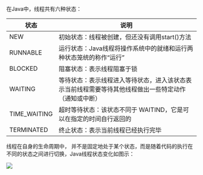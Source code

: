 在Java中，线程共有六种状态：

| 状态 | 说明 |
| --- | --- |
| NEW | 初始状态：线程被创建，但还没有调用start()方法 |
| RUNNABLE | 运行状态：Java线程将操作系统中的就绪和运行两种状态笼统的称作“运行” |
| BLOCKED | 阻塞状态：表示线程阻塞于锁 |
| WAITING | 等待状态：表示线程进入等待状态，进入该状态表示当前线程需要等待其他线程做出一些特定动作（通知或中断） |
| TIME_WAITING | 超时等待状态：该状态不同于 WAITIND，它是可以在指定的时间自行返回的 |
| TERMINATED | 终止状态：表示当前线程已经执行完毕 |

线程在自身的生命周期中， 并不是固定地处于某个状态，而是随着代码的执行在不同的状态之间进行切换，Java线程状态变化如图示：

![](https://cdn.jsdelivr.net/gh/itwanger/toBeBetterJavaer/images/thread/sanfene/thread-zhaungtai-1.png)
